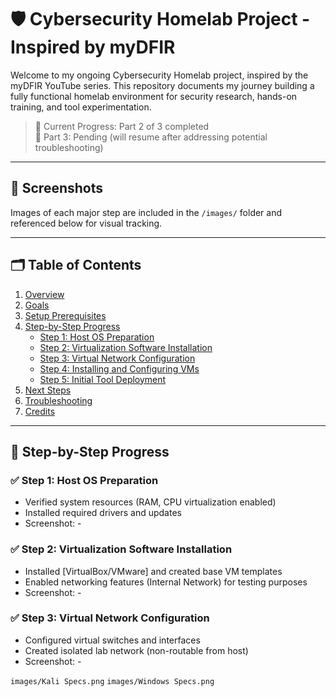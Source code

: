 # 🛡️ Cybersecurity Homelab Project - Inspired by myDFIR

Welcome to my ongoing Cybersecurity Homelab project, inspired by the myDFIR YouTube series. This repository documents my journey building a fully functional homelab environment for security research, hands-on training, and tool experimentation.

> 📌 Current Progress: Part 2 of 3 completed  
> 🔧 Part 3: Pending (will resume after addressing potential troubleshooting)

---

## 📸 Screenshots

Images of each major step are included in the `/images/` folder and referenced below for visual tracking.

---

## 🗂️ Table of Contents

1. [Overview](#overview)
2. [Goals](#goals)
3. [Setup Prerequisites](#setup-prerequisites)
4. [Step-by-Step Progress](#step-by-step-progress)
   - [Step 1: Host OS Preparation](#step-1-host-os-preparation)
   - [Step 2: Virtualization Software Installation](#step-2-virtualization-software-installation)
   - [Step 3: Virtual Network Configuration](#step-3-virtual-network-configuration)
   - [Step 4: Installing and Configuring VMs](#step-4-installing-and-configuring-vms)
   - [Step 5: Initial Tool Deployment](#step-5-initial-tool-deployment)
5. [Next Steps](#next-steps)
6. [Troubleshooting](#troubleshooting)
7. [Credits](#credits)

---

## 🧱 Step-by-Step Progress

### ✅ Step 1: Host OS Preparation

- Verified system resources (RAM, CPU virtualization enabled)
- Installed required drivers and updates
- Screenshot: -

### ✅ Step 2: Virtualization Software Installation

- Installed [VirtualBox/VMware] and created base VM templates
- Enabled networking features (Internal Network) for testing purposes
- Screenshot: -

### ✅ Step 3: Virtual Network Configuration

- Configured virtual switches and interfaces
- Created isolated lab network (non-routable from host)
- Screenshot: -

`images/Kali Specs.png` `images/Windows Specs.png`
